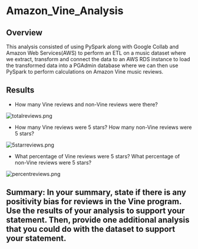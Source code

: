 # Amazon_Vine_Analysis

## Overview 
This analysis consisted of using PySpark along with Google Collab and Amazon Web Services(AWS) to perform an ETL on a music dataset where we extract, transform and connect the data to an AWS RDS instance to load the transformed data into a PGAdmin database where we can then use PySpark to perform calculations on Amazon Vine music reviews.

## Results

- How many Vine reviews and non-Vine reviews were there?

![totalreviews.png](totalreviews.png)

- How many Vine reviews were 5 stars? How many non-Vine reviews were 5 stars?

![5starreviews.png](5starreviews.png)

- What percentage of Vine reviews were 5 stars? What percentage of non-Vine reviews were 5 stars?

![percentreviews.png](percentreviews.png)

## Summary: In your summary, state if there is any positivity bias for reviews in the Vine program. Use the results of your analysis to support your statement. Then, provide one additional analysis that you could do with the dataset to support your statement.
